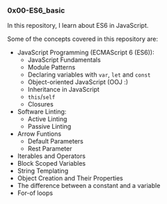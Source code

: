 ### 0x00-ES6_basic
In this repository, I learn about ES6 in JavaScript.

Some of the concepts covered in this repository are:
- JavaScript Programming (ECMAScript 6 (ES6)):
  - JavaScript Fundamentals
  - Module Patterns
  - Declaring variables with `var`, `let` and `const`
  - Object-oriented JavaScript (OOJ :)
  - Inheritance in JavaScript
  - `this`/`self`
  - Closures
- Software Linting:
  - Active Linting
  - Passive Linting
- Arrow Funtions
  - Default Parameters
  - Rest Parameter
- Iterables and Operators
- Block Scoped Variables
- String Templating
- Object Creation and Their Properties
- The difference between a constant and a variable
- For-of loops

